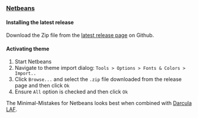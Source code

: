 ### [Netbeans](https://netbeans.org)

#### Installing the latest release

Download the Zip file from the [latest release page](https://github.com/Minimal-Mistakes/netbeans/releases/latest) on Github.

#### Activating theme

1. Start Netbeans
2. Navigate to theme import dialog: `Tools > Options > Fonts & Colors > Import..`
3. Click `Browse...` and select the `.zip` file downloaded from the release page and then click `Ok`
4. Ensure `All` option is checked and then click `Ok`

The Minimal-Mistakes for Netbeans looks best when combined with [Darcula LAF](https://github.com/Revivius/nb-darcula).
